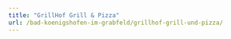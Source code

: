 ```yaml
---
title: "GrillHof Grill & Pizza"
url: /bad-koenigshofen-im-grabfeld/grillhof-grill-und-pizza/
---
```

